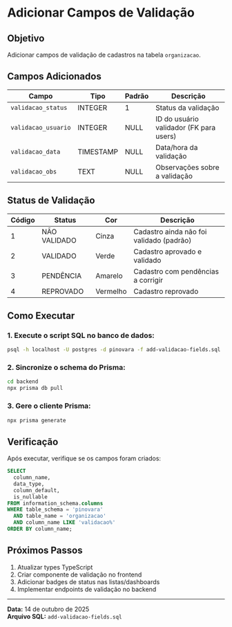 # Adicionar Campos de Validação

## Objetivo
Adicionar campos de validação de cadastros na tabela `organizacao`.

## Campos Adicionados

| Campo | Tipo | Padrão | Descrição |
|-------|------|--------|-----------|
| `validacao_status` | INTEGER | 1 | Status da validação |
| `validacao_usuario` | INTEGER | NULL | ID do usuário validador (FK para users) |
| `validacao_data` | TIMESTAMP | NULL | Data/hora da validação |
| `validacao_obs` | TEXT | NULL | Observações sobre a validação |

## Status de Validação

| Código | Status | Cor | Descrição |
|--------|--------|-----|-----------|
| 1 | NÃO VALIDADO | Cinza | Cadastro ainda não foi validado (padrão) |
| 2 | VALIDADO | Verde | Cadastro aprovado e validado |
| 3 | PENDÊNCIA | Amarelo | Cadastro com pendências a corrigir |
| 4 | REPROVADO | Vermelho | Cadastro reprovado |

## Como Executar

### 1. Execute o script SQL no banco de dados:
```bash
psql -h localhost -U postgres -d pinovara -f add-validacao-fields.sql
```

### 2. Sincronize o schema do Prisma:
```bash
cd backend
npx prisma db pull
```

### 3. Gere o cliente Prisma:
```bash
npx prisma generate
```

## Verificação

Após executar, verifique se os campos foram criados:
```sql
SELECT 
  column_name, 
  data_type, 
  column_default,
  is_nullable
FROM information_schema.columns 
WHERE table_schema = 'pinovara' 
  AND table_name = 'organizacao'
  AND column_name LIKE 'validacao%'
ORDER BY column_name;
```

## Próximos Passos

1. Atualizar types TypeScript
2. Criar componente de validação no frontend
3. Adicionar badges de status nas listas/dashboards
4. Implementar endpoints de validação no backend

---

**Data:** 14 de outubro de 2025  
**Arquivo SQL:** `add-validacao-fields.sql`

